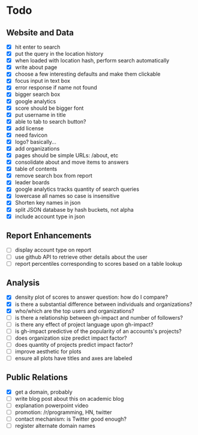 # Todo

## Website and Data

- [x] hit enter to search
- [x] put the query in the location history
- [x] when loaded with location hash, perform search automatically
- [x] write about page
- [x] choose a few interesting defaults and make them clickable
- [x] focus input in text box
- [x] error response if name not found
- [x] bigger search box
- [x] google analytics
- [x] score should be bigger font
- [x] put username in title
- [x] able to tab to search button?
- [x] add license
- [x] need favicon
- [x] logo? basically...
- [x] add organizations
- [x] pages should be simple URLs: /about, etc
- [x] consolidate about and move items to answers
- [x] table of contents
- [x] remove search box from report
- [x] leader boards
- [x] google analytics tracks quantity of search queries
- [x] lowercase all names so case is insensitive
- [x] Shorten key names in json
- [x] split JSON database by hash buckets, not alpha
- [x] include account type in json

## Report Enhancements

- [ ] display account type on report
- [ ] use github API to retrieve other details about the user
- [ ] report percentiles corresponding to scores based on a table lookup

## Analysis

- [x] density plot of scores to answer question: how do I compare?
- [x] is there a substantial difference between individuals and organizations?
- [x] who/which are the top users and organizations?
- [ ] is there a relationship between gh-impact and number of followers?
- [ ] is there any effect of project language upon gh-impact?
- [ ] is gh-impact predictive of the popularity of an accounts's projects?
- [ ] does organization size predict impact factor?
- [ ] does quantity of projects predict impact factor?
- [ ] improve aesthetic for plots
- [ ] ensure all plots have titles and axes are labeled

## Public Relations

- [x] get a domain, probably
- [ ] write blog post about this on academic blog
- [ ] explanation powerpoint video
- [ ] promotion: /r/programming, HN, twitter
- [ ] contact mechanism: is Twitter good enough?
- [ ] register alternate domain names
